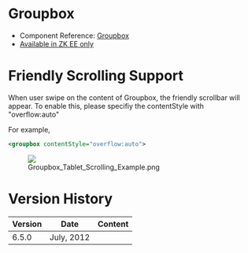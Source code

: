 

# Groupbox

- Component Reference:
  [Groupbox](ZK_Component_Reference/Containers/Groupbox)
- [Available in ZK EE only](http://www.zkoss.org/product/edition.dsp)

# Friendly Scrolling Support

When user swipe on the content of Groupbox, the friendly scrollbar will
appear. To enable this, please specifiy the contentStyle with
"overflow:auto"

For example,

``` xml
<groupbox contentStyle="overflow:auto">
```

<figure>
<img src="images/Groupbox_Tablet_Scrolling_Example.png
title="Groupbox_Tablet_Scrolling_Example.png" />
<figcaption>Groupbox_Tablet_Scrolling_Example.png</figcaption>
</figure>

# Version History

| Version | Date       | Content |
|---------|------------|---------|
| 6.5.0   | July, 2012 |         |


